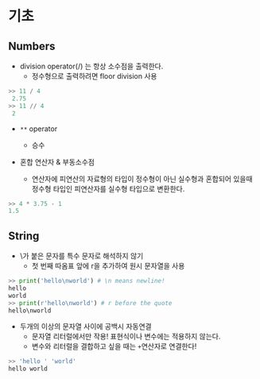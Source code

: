 # 기초

## Numbers

- division operator(/) 는 항상 소수점을 출력한다.
  - 정수형으로 출력하려면 floor division 사용

```python
>> 11 / 4
 2.75
>> 11 // 4
 2
```

- `**` operator

  - 승수

- 혼합 연산자 & 부동소수점
  - 연산자에 피연산의 자료형의 타입이 정수형이 아닌 실수형과 혼합되어 있을때 정수형 타입인 피연산자를 실수형 타입으로 변환한다.

```python
>> 4 * 3.75 - 1
1.5
```

## String

- \가 붙은 문자를 특수 문자로 해석하지 않기
  - 첫 번째 따옴표 앞에 r을 추가하여 원시 문자열을 사용

```python
>> print('hello\nworld') # \n means newline!
hello
world
>> print(r'hello\nworld') # r before the quote
hello\nworld
```

- 두개의 이상의 문자열 사이에 공백시 자동연결
  - 문자열 리터럴에서만 작용! 표현식이나 변수에는 적용하지 않는다.
  - 변수와 리터럴을 결합하고 싶을 때는 `+`연산자로 연결한다!

```python
>> 'hello ' 'world'
hello world
```
